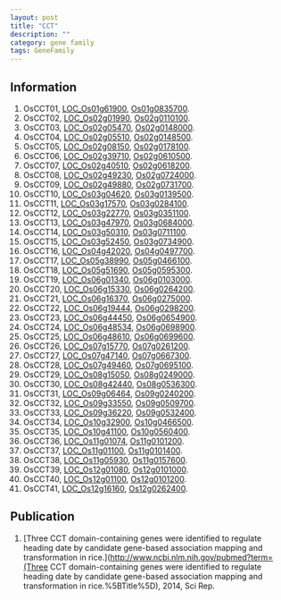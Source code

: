 ```yaml
---
layout: post
title: "CCT"
description: ""
category: gene family
tags: GeneFamily
---
```


## Information
1. OsCCT01, [LOC_Os01g61900](http://rice.plantbiology.msu.edu/cgi-bin/ORF_infopage.cgi?orf=LOC_Os01g61900), [Os01g0835700](http://rapdb.dna.affrc.go.jp/viewer/gbrowse_details/irgsp1?name=Os01g0835700).
2. OsCCT02, [LOC_Os02g01990](http://rice.plantbiology.msu.edu/cgi-bin/ORF_infopage.cgi?orf=LOC_Os02g01990), [Os02g0110100](http://rapdb.dna.affrc.go.jp/viewer/gbrowse_details/irgsp1?name=Os02g0110100).
3. OsCCT03, [LOC_Os02g05470](http://rice.plantbiology.msu.edu/cgi-bin/ORF_infopage.cgi?orf=LOC_Os02g05470), [Os02g0148000](http://rapdb.dna.affrc.go.jp/viewer/gbrowse_details/irgsp1?name=Os02g0148000).
4. OsCCT04, [LOC_Os02g05510](http://rice.plantbiology.msu.edu/cgi-bin/ORF_infopage.cgi?orf=LOC_Os02g05510), [Os02g0148500](http://rapdb.dna.affrc.go.jp/viewer/gbrowse_details/irgsp1?name=Os02g0148500).
5. OsCCT05, [LOC_Os02g08150](http://rice.plantbiology.msu.edu/cgi-bin/ORF_infopage.cgi?orf=LOC_Os02g08150), [Os02g0178100](http://rapdb.dna.affrc.go.jp/viewer/gbrowse_details/irgsp1?name=Os02g0178100).
6. OsCCT06, [LOC_Os02g39710](http://rice.plantbiology.msu.edu/cgi-bin/ORF_infopage.cgi?orf=LOC_Os02g39710), [Os02g0610500](http://rapdb.dna.affrc.go.jp/viewer/gbrowse_details/irgsp1?name=Os02g0610500).
7. OsCCT07, [LOC_Os02g40510](http://rice.plantbiology.msu.edu/cgi-bin/ORF_infopage.cgi?orf=LOC_Os02g40510), [Os02g0618200](http://rapdb.dna.affrc.go.jp/viewer/gbrowse_details/irgsp1?name=Os02g0618200).
8. OsCCT08, [LOC_Os02g49230](http://rice.plantbiology.msu.edu/cgi-bin/ORF_infopage.cgi?orf=LOC_Os02g49230), [Os02g0724000](http://rapdb.dna.affrc.go.jp/viewer/gbrowse_details/irgsp1?name=Os02g0724000).
9. OsCCT09, [LOC_Os02g49880](http://rice.plantbiology.msu.edu/cgi-bin/ORF_infopage.cgi?orf=LOC_Os02g49880), [Os02g0731700](http://rapdb.dna.affrc.go.jp/viewer/gbrowse_details/irgsp1?name=Os02g0731700).
10. OsCCT10, [LOC_Os03g04620](http://rice.plantbiology.msu.edu/cgi-bin/ORF_infopage.cgi?orf=LOC_Os03g04620), [Os03g0139500](http://rapdb.dna.affrc.go.jp/viewer/gbrowse_details/irgsp1?name=Os03g0139500).
11. OsCCT11, [LOC_Os03g17570](http://rice.plantbiology.msu.edu/cgi-bin/ORF_infopage.cgi?orf=LOC_Os03g17570), [Os03g0284100](http://rapdb.dna.affrc.go.jp/viewer/gbrowse_details/irgsp1?name=Os03g0284100).
12. OsCCT12, [LOC_Os03g22770](http://rice.plantbiology.msu.edu/cgi-bin/ORF_infopage.cgi?orf=LOC_Os03g22770), [Os03g0351100](http://rapdb.dna.affrc.go.jp/viewer/gbrowse_details/irgsp1?name=Os03g0351100).
13. OsCCT13, [LOC_Os03g47970](http://rice.plantbiology.msu.edu/cgi-bin/ORF_infopage.cgi?orf=LOC_Os03g47970), [Os03g0684000](http://rapdb.dna.affrc.go.jp/viewer/gbrowse_details/irgsp1?name=Os03g0684000).
14. OsCCT14, [LOC_Os03g50310](http://rice.plantbiology.msu.edu/cgi-bin/ORF_infopage.cgi?orf=LOC_Os03g50310), [Os03g0711100](http://rapdb.dna.affrc.go.jp/viewer/gbrowse_details/irgsp1?name=Os03g0711100).
15. OsCCT15, [LOC_Os03g52450](http://rice.plantbiology.msu.edu/cgi-bin/ORF_infopage.cgi?orf=LOC_Os03g52450), [Os03g0734900](http://rapdb.dna.affrc.go.jp/viewer/gbrowse_details/irgsp1?name=Os03g0734900).
16. OsCCT16, [LOC_Os04g42020](http://rice.plantbiology.msu.edu/cgi-bin/ORF_infopage.cgi?orf=LOC_Os04g42020), [Os04g0497700](http://rapdb.dna.affrc.go.jp/viewer/gbrowse_details/irgsp1?name=Os04g0497700).
17. OsCCT17, [LOC_Os05g38990](http://rice.plantbiology.msu.edu/cgi-bin/ORF_infopage.cgi?orf=LOC_Os05g38990), [Os05g0466100](http://rapdb.dna.affrc.go.jp/viewer/gbrowse_details/irgsp1?name=Os05g0466100).
18. OsCCT18, [LOC_Os05g51690](http://rice.plantbiology.msu.edu/cgi-bin/ORF_infopage.cgi?orf=LOC_Os05g51690), [Os05g0595300](http://rapdb.dna.affrc.go.jp/viewer/gbrowse_details/irgsp1?name=Os05g0595300).
19. OsCCT19, [LOC_Os06g01340](http://rice.plantbiology.msu.edu/cgi-bin/ORF_infopage.cgi?orf=LOC_Os06g01340), [Os06g0103000](http://rapdb.dna.affrc.go.jp/viewer/gbrowse_details/irgsp1?name=Os06g0103000).
20. OsCCT20, [LOC_Os06g15330](http://rice.plantbiology.msu.edu/cgi-bin/ORF_infopage.cgi?orf=LOC_Os06g15330), [Os06g0264200](http://rapdb.dna.affrc.go.jp/viewer/gbrowse_details/irgsp1?name=Os06g0264200).
21. OsCCT21, [LOC_Os06g16370](http://rice.plantbiology.msu.edu/cgi-bin/ORF_infopage.cgi?orf=LOC_Os06g16370), [Os06g0275000](http://rapdb.dna.affrc.go.jp/viewer/gbrowse_details/irgsp1?name=Os06g0275000).
22. OsCCT22, [LOC_Os06g19444](http://rice.plantbiology.msu.edu/cgi-bin/ORF_infopage.cgi?orf=LOC_Os06g19444), [Os06g0298200](http://rapdb.dna.affrc.go.jp/viewer/gbrowse_details/irgsp1?name=Os06g0298200).
23. OsCCT23, [LOC_Os06g44450](http://rice.plantbiology.msu.edu/cgi-bin/ORF_infopage.cgi?orf=LOC_Os06g44450), [Os06g0654900](http://rapdb.dna.affrc.go.jp/viewer/gbrowse_details/irgsp1?name=Os06g0654900).
24. OsCCT24, [LOC_Os06g48534](http://rice.plantbiology.msu.edu/cgi-bin/ORF_infopage.cgi?orf=LOC_Os06g48534), [Os06g0698900](http://rapdb.dna.affrc.go.jp/viewer/gbrowse_details/irgsp1?name=Os06g0698900).
25. OsCCT25, [LOC_Os06g48610](http://rice.plantbiology.msu.edu/cgi-bin/ORF_infopage.cgi?orf=LOC_Os06g48610), [Os06g0699600](http://rapdb.dna.affrc.go.jp/viewer/gbrowse_details/irgsp1?name=Os06g0699600).
26. OsCCT26, [LOC_Os07g15770](http://rice.plantbiology.msu.edu/cgi-bin/ORF_infopage.cgi?orf=LOC_Os07g15770), [Os07g0261200](http://rapdb.dna.affrc.go.jp/viewer/gbrowse_details/irgsp1?name=Os07g0261200).
27. OsCCT27, [LOC_Os07g47140](http://rice.plantbiology.msu.edu/cgi-bin/ORF_infopage.cgi?orf=LOC_Os07g47140), [Os07g0667300](http://rapdb.dna.affrc.go.jp/viewer/gbrowse_details/irgsp1?name=Os07g0667300).
28. OsCCT28, [LOC_Os07g49460](http://rice.plantbiology.msu.edu/cgi-bin/ORF_infopage.cgi?orf=LOC_Os07g49460), [Os07g0695100](http://rapdb.dna.affrc.go.jp/viewer/gbrowse_details/irgsp1?name=Os07g0695100).
29. OsCCT29, [LOC_Os08g15050](http://rice.plantbiology.msu.edu/cgi-bin/ORF_infopage.cgi?orf=LOC_Os08g15050), [Os08g0249000](http://rapdb.dna.affrc.go.jp/viewer/gbrowse_details/irgsp1?name=Os08g0249000).
30. OsCCT30, [LOC_Os08g42440](http://rice.plantbiology.msu.edu/cgi-bin/ORF_infopage.cgi?orf=LOC_Os08g42440), [Os08g0536300](http://rapdb.dna.affrc.go.jp/viewer/gbrowse_details/irgsp1?name=Os08g0536300).
31. OsCCT31, [LOC_Os09g06464](http://rice.plantbiology.msu.edu/cgi-bin/ORF_infopage.cgi?orf=LOC_Os09g06464), [Os09g0240200](http://rapdb.dna.affrc.go.jp/viewer/gbrowse_details/irgsp1?name=Os09g0240200).
32. OsCCT32, [LOC_Os09g33550](http://rice.plantbiology.msu.edu/cgi-bin/ORF_infopage.cgi?orf=LOC_Os09g33550), [Os09g0509700](http://rapdb.dna.affrc.go.jp/viewer/gbrowse_details/irgsp1?name=Os09g0509700).
33. OsCCT33, [LOC_Os09g36220](http://rice.plantbiology.msu.edu/cgi-bin/ORF_infopage.cgi?orf=LOC_Os09g36220), [Os09g0532400](http://rapdb.dna.affrc.go.jp/viewer/gbrowse_details/irgsp1?name=Os09g0532400).
34. OsCCT34, [LOC_Os10g32900](http://rice.plantbiology.msu.edu/cgi-bin/ORF_infopage.cgi?orf=LOC_Os10g32900), [Os10g0466500](http://rapdb.dna.affrc.go.jp/viewer/gbrowse_details/irgsp1?name=Os10g0466500).
35. OsCCT35, [LOC_Os10g41100](http://rice.plantbiology.msu.edu/cgi-bin/ORF_infopage.cgi?orf=LOC_Os10g41100), [Os10g0560400](http://rapdb.dna.affrc.go.jp/viewer/gbrowse_details/irgsp1?name=Os10g0560400).
36. OsCCT36, [LOC_Os11g01074](http://rice.plantbiology.msu.edu/cgi-bin/ORF_infopage.cgi?orf=LOC_Os11g01074), [Os11g0101200](http://rapdb.dna.affrc.go.jp/viewer/gbrowse_details/irgsp1?name=Os11g0101200).
37. OsCCT37, [LOC_Os11g01100](http://rice.plantbiology.msu.edu/cgi-bin/ORF_infopage.cgi?orf=LOC_Os11g01100), [Os11g0101400](http://rapdb.dna.affrc.go.jp/viewer/gbrowse_details/irgsp1?name=Os11g0101400).
38. OsCCT38, [LOC_Os11g05930](http://rice.plantbiology.msu.edu/cgi-bin/ORF_infopage.cgi?orf=LOC_Os11g05930), [Os11g0157600](http://rapdb.dna.affrc.go.jp/viewer/gbrowse_details/irgsp1?name=Os11g0157600).
39. OsCCT39, [LOC_Os12g01080](http://rice.plantbiology.msu.edu/cgi-bin/ORF_infopage.cgi?orf=LOC_Os12g01080), [Os12g0101000](http://rapdb.dna.affrc.go.jp/viewer/gbrowse_details/irgsp1?name=Os12g0101000).
40. OsCCT40, [LOC_Os12g01100](http://rice.plantbiology.msu.edu/cgi-bin/ORF_infopage.cgi?orf=LOC_Os12g01100), [Os12g0101200](http://rapdb.dna.affrc.go.jp/viewer/gbrowse_details/irgsp1?name=Os12g0101200).
41. OsCCT41, [LOC_Os12g16160](http://rice.plantbiology.msu.edu/cgi-bin/ORF_infopage.cgi?orf=LOC_Os12g16160), [Os12g0262400](http://rapdb.dna.affrc.go.jp/viewer/gbrowse_details/irgsp1?name=Os12g0262400).

## Publication
1. [Three CCT domain-containing genes were identified to regulate heading date by candidate gene-based association mapping and transformation in rice.](http://www.ncbi.nlm.nih.gov/pubmed?term=(Three CCT domain-containing genes were identified to regulate heading date by candidate gene-based association mapping and transformation in rice.%5BTitle%5D), 2014, Sci Rep.


